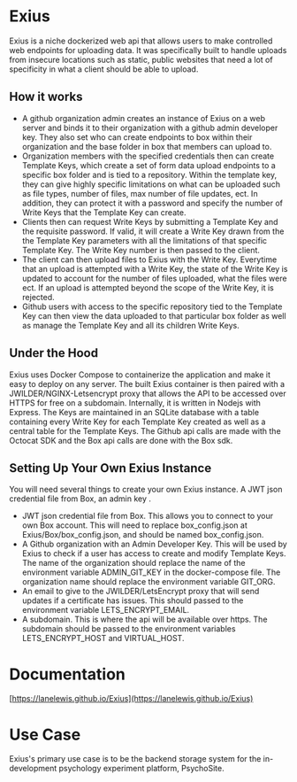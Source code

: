# Exius
Exius is a niche dockerized web api that allows users to make controlled web endpoints for uploading data. It was specifically built to handle uploads from insecure locations such as static, public websites that need a lot of specificity in what a client should be able to upload. 
## How it works
* A github organization admin creates an instance of Exius on a web server and binds it to their organization with a github admin developer key. They also set who can create endpoints to box within their organization and the base folder in box that members can upload to.
* Organization members with the specified credentials then can create Template Keys, which create a set of form data upload endpoints to a specific box folder and is tied to a repository. Within the template key, they can give highly specific limitations on what can be uploaded such as file types, number of files, max number of file updates, ect. In addition, they can protect it with a password and specify the number of Write Keys that the Template Key can create.
* Clients then can request Write Keys by submitting a Template Key and the requisite password. If valid, it will create a Write Key drawn from the the Template Key parameters with all the limitations of that specific Template Key. The Write Key number is then passed to the client.
* The client can then upload files to Exius with the Write Key. Everytime that an upload is attempted with a Write Key, the state of the Write Key is updated to account for the number of files uploaded, what the files were ect. If an upload is attempted beyond the scope of the Write Key, it is rejected.
* Github users with access to the specific repository tied to the Template Key can then view the data uploaded to that particular box folder as well as manage the Template Key and all its children Write Keys.
## Under the Hood
Exius uses Docker Compose to containerize the application and make it easy to deploy on any server. The built Exius container is then paired with a JWILDER/NGINX-Letsencrypt proxy that allows the API to be accessed over HTTPS for free on a subdomain. Internally, it is written in Nodejs with Express. The Keys are maintained in an SQLite database with a table containing every Write Key for each Template Key created as well as a central table for the Template Keys. The Github api calls are made with the Octocat SDK and the Box api calls are done with the Box sdk.
## Setting Up Your Own Exius Instance
You will need several things to create your own Exius instance. A JWT json credential file from Box, an admin key .
* JWT json credential file from Box. This allows you to connect to your own Box account. This will need to replace box_config.json at Exius/Box/box_config.json, and should be named box_config.json.
* A Github organization with an Admin Developer Key. This will be used by Exius to check if a user has access to create and modify Template Keys. The name of the organization should replace the name of the environment variable ADMIN_GIT_KEY in the docker-compose file. The organization name should replace the environment variable GIT_ORG.
* An email to give to the JWILDER/LetsEncrypt proxy that will send updates if a certificate has issues. This should passed to the environment variable LETS_ENCRYPT_EMAIL.
* A subdomain. This is where the api will be available over https. The subdomain should be passed to the environment variables LETS_ENCRYPT_HOST and VIRTUAL_HOST.
# Documentation 
[https://lanelewis.github.io/Exius](https://lanelewis.github.io/Exius)
# Use Case
Exius's primary use case is to be the backend storage system for the in-development psychology experiment platform, PsychoSite.
